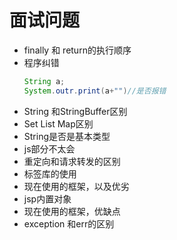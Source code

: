 # 面试问题
* finally 和 return的执行顺序
* 程序纠错
	```java
	String a;
	System.outr.print(a+"")//是否报错
	```
* String 和StringBuffer区别
* Set List Map区别
* String是否是基本类型
* js部分不太会
* 重定向和请求转发的区别
* 标签库的使用
* 现在使用的框架，以及优劣
* jsp内置对象
* 现在使用的框架，优缺点
* exception 和err的区别